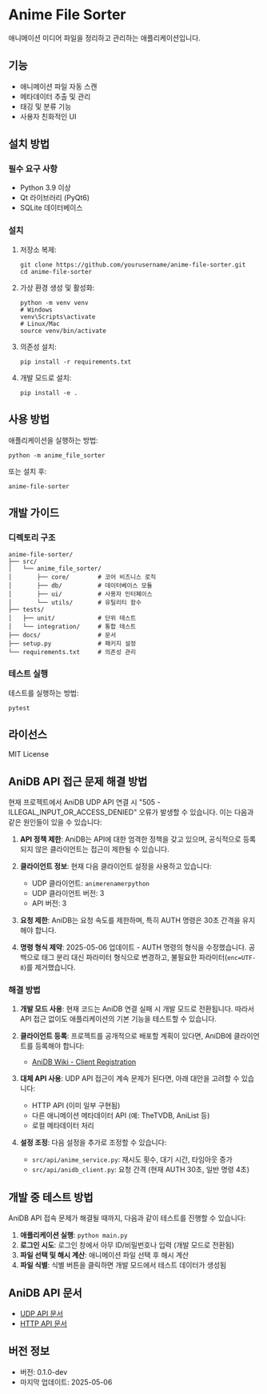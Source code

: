# Anime File Sorter

애니메이션 미디어 파일을 정리하고 관리하는 애플리케이션입니다.

## 기능

- 애니메이션 파일 자동 스캔
- 메타데이터 추출 및 관리
- 태깅 및 분류 기능
- 사용자 친화적인 UI

## 설치 방법

### 필수 요구 사항

- Python 3.9 이상
- Qt 라이브러리 (PyQt6)
- SQLite 데이터베이스

### 설치

1. 저장소 복제:
   ```
   git clone https://github.com/yourusername/anime-file-sorter.git
   cd anime-file-sorter
   ```

2. 가상 환경 생성 및 활성화:
   ```
   python -m venv venv
   # Windows
   venv\Scripts\activate
   # Linux/Mac
   source venv/bin/activate
   ```

3. 의존성 설치:
   ```
   pip install -r requirements.txt
   ```

4. 개발 모드로 설치:
   ```
   pip install -e .
   ```

## 사용 방법

애플리케이션을 실행하는 방법:

```
python -m anime_file_sorter
```

또는 설치 후:

```
anime-file-sorter
```

## 개발 가이드

### 디렉토리 구조

```
anime-file-sorter/
├── src/
│   └── anime_file_sorter/
│       ├── core/        # 코어 비즈니스 로직
│       ├── db/          # 데이터베이스 모듈
│       ├── ui/          # 사용자 인터페이스
│       └── utils/       # 유틸리티 함수
├── tests/
│   ├── unit/            # 단위 테스트
│   └── integration/     # 통합 테스트
├── docs/                # 문서
├── setup.py             # 패키지 설정
└── requirements.txt     # 의존성 관리
```

### 테스트 실행

테스트를 실행하는 방법:

```
pytest
```

## 라이선스

MIT License

## AniDB API 접근 문제 해결 방법

현재 프로젝트에서 AniDB UDP API 연결 시 "505 - ILLEGAL_INPUT_OR_ACCESS_DENIED" 오류가 발생할 수 있습니다. 이는 다음과 같은 원인들이 있을 수 있습니다:

1. **API 정책 제한**: AniDB는 API에 대한 엄격한 정책을 갖고 있으며, 공식적으로 등록되지 않은 클라이언트는 접근이 제한될 수 있습니다.

2. **클라이언트 정보**: 현재 다음 클라이언트 설정을 사용하고 있습니다:
   - UDP 클라이언트: `animerenamerpython`
   - UDP 클라이언트 버전: 3
   - API 버전: 3

3. **요청 제한**: AniDB는 요청 속도를 제한하며, 특히 AUTH 명령은 30초 간격을 유지해야 합니다.

4. **명령 형식 제약**: 2025-05-06 업데이트 - AUTH 명령의 형식을 수정했습니다. 공백으로 태그 분리 대신 파라미터 형식으로 변경하고, 불필요한 파라미터(`enc=UTF-8`)를 제거했습니다.

### 해결 방법

1. **개발 모드 사용**:
   현재 코드는 AniDB 연결 실패 시 개발 모드로 전환됩니다. 따라서 API 접근 없이도 애플리케이션의 기본 기능을 테스트할 수 있습니다.

2. **클라이언트 등록**:
   프로젝트를 공개적으로 배포할 계획이 있다면, AniDB에 클라이언트를 등록해야 합니다:
   - [AniDB Wiki - Client Registration](https://wiki.anidb.net/UDP_Clients)

3. **대체 API 사용**:
   UDP API 접근이 계속 문제가 된다면, 아래 대안을 고려할 수 있습니다:
   - HTTP API (이미 일부 구현됨)
   - 다른 애니메이션 메타데이터 API (예: TheTVDB, AniList 등)
   - 로컬 메타데이터 처리

4. **설정 조정**:
   다음 설정을 추가로 조정할 수 있습니다:
   - `src/api/anime_service.py`: 재시도 횟수, 대기 시간, 타임아웃 증가
   - `src/api/anidb_client.py`: 요청 간격 (현재 AUTH 30초, 일반 명령 4초)

## 개발 중 테스트 방법

AniDB API 접속 문제가 해결될 때까지, 다음과 같이 테스트를 진행할 수 있습니다:

1. **애플리케이션 실행**: `python main.py`
2. **로그인 시도**: 로그인 창에서 아무 ID/비밀번호나 입력 (개발 모드로 전환됨)
3. **파일 선택 및 해시 계산**: 애니메이션 파일 선택 후 해시 계산
4. **파일 식별**: 식별 버튼을 클릭하면 개발 모드에서 테스트 데이터가 생성됨

## AniDB API 문서

- [UDP API 문서](https://wiki.anidb.net/UDP_API_Definition)
- [HTTP API 문서](https://wiki.anidb.net/HTTP_API_Definition)

## 버전 정보

- 버전: 0.1.0-dev
- 마지막 업데이트: 2025-05-06
